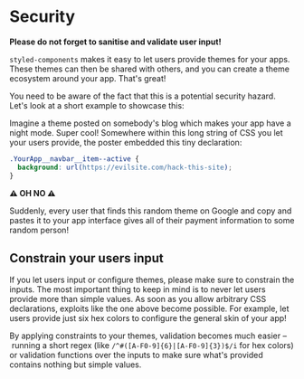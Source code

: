# Security

**Please do not forget to sanitise and validate user input!**

`styled-components` makes it easy to let users provide themes for your apps. These themes can then be shared with others, and you can create a theme ecosystem around your app. That's great!

You need to be aware of the fact that this is a potential security hazard. Let's look at a short example to showcase this:

Imagine a theme posted on somebody's blog which makes your app have a night mode. Super cool! Somewhere within this long string of CSS you let your users provide, the poster embedded this tiny declaration:

```CSS
.YourApp__navbar__item--active {
  background: url(https://evilsite.com/hack-this-site);
}
```

**⚠ OH NO ⚠**

Suddenly, every user that finds this random theme on Google and copy and pastes it to your app interface gives all of their payment information to some random person!

## Constrain your users input

If you let users input or configure themes, please make sure to constrain the inputs. The most important thing to keep in mind is to never let users provide more than simple values. As soon as you allow arbitrary CSS declarations, exploits like the one above become possible. For example, let users provide just six hex colors to configure the general skin of your app!

By applying  constraints to your themes, validation becomes much easier – running a short regex (like `/^#([A-F0-9]{6}|[A-F0-9]{3})$/i` for hex colors) or validation functions over the inputs to make sure what's provided contains nothing but simple values.
